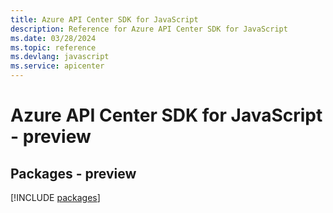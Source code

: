 ```yaml
---
title: Azure API Center SDK for JavaScript
description: Reference for Azure API Center SDK for JavaScript
ms.date: 03/28/2024
ms.topic: reference
ms.devlang: javascript
ms.service: apicenter
---
```

# Azure API Center SDK for JavaScript - preview
## Packages - preview
[!INCLUDE [packages](api-center-index.md)]